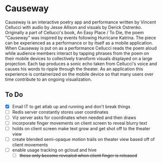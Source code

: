 # Causeway

Causeway is an interactive poetry app and performance written by Vincent Cellucci with audio by Jesse Allison and visuals by Derick Ostrenko. Originally a part of Cellucci's book, An Easy Place / To Die, the poem "Causeway" was inspired by events following Hurricane Katrina. The piece can be experienced as a performance or by itself as a mobile application. When Causeway is put on as a performance Cellucci reads the poem aloud while audience members interact by tapping phrases from the poem on their mobile devices to collectively transform visuals displayed on a large projection. Each tap produces a sonic echo taken from Cellucci's voice and causes his words to ripple through the theater. As an application this experience is containerized on the mobile device so that many users over time contribute to an ongoing visualization.

## To Do
- [x] Email IT to get atlab up and running and don't break things
- [ ] Redis server constantly stores user coordinates
- [ ] Viz server asks for coordinates when needed and then draws
- [ ] incorporate finger movements on client screen to reveal blurry text
- [ ] holds on client screen make text grow and get shot off to the theater view
- [ ] create blended semi-opaque motion trails on theater view based off of client movements
- [ ] enable usage tracking on gcloud and hive
  - [ ] ~~these only become revealed when client finger is released~~
